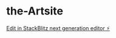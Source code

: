 # the-Artsite

[Edit in StackBlitz next generation editor ⚡️](https://stackblitz.com/~/github.com/LOGESHWARI-M/the-Artsite)